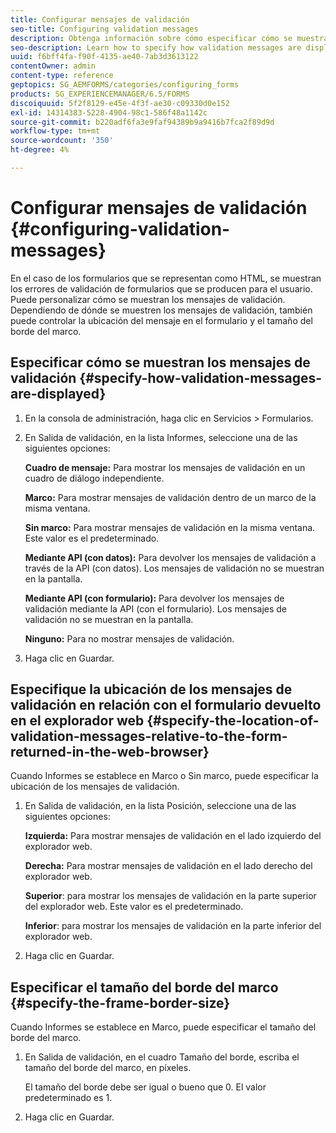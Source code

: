 ```yaml
---
title: Configurar mensajes de validación
seo-title: Configuring validation messages
description: Obtenga información sobre cómo especificar cómo se muestran los mensajes de validación y su ubicación en relación con el formulario devuelto en el explorador web.
seo-description: Learn how to specify how validation messages are displayed and their location relative to the form returned in the web browser.
uuid: f6bff4fa-f90f-4135-ae40-7ab3d3613122
contentOwner: admin
content-type: reference
geptopics: SG_AEMFORMS/categories/configuring_forms
products: SG_EXPERIENCEMANAGER/6.5/FORMS
discoiquuid: 5f2f8129-e45e-4f3f-ae30-c09330d0e152
exl-id: 14314383-5228-4904-98c1-586f48a1142c
source-git-commit: b220adf6fa3e9faf94389b9a9416b7fca2f89d9d
workflow-type: tm+mt
source-wordcount: '350'
ht-degree: 4%

---
```


# Configurar mensajes de validación {#configuring-validation-messages}

En el caso de los formularios que se representan como HTML, se muestran los errores de validación de formularios que se producen para el usuario. Puede personalizar cómo se muestran los mensajes de validación. Dependiendo de dónde se muestren los mensajes de validación, también puede controlar la ubicación del mensaje en el formulario y el tamaño del borde del marco.

## Especificar cómo se muestran los mensajes de validación {#specify-how-validation-messages-are-displayed}

1. En la consola de administración, haga clic en Servicios > Formularios.
1. En Salida de validación, en la lista Informes, seleccione una de las siguientes opciones:

   **Cuadro de mensaje:** Para mostrar los mensajes de validación en un cuadro de diálogo independiente.

   **Marco:** Para mostrar mensajes de validación dentro de un marco de la misma ventana.

   **Sin marco:** Para mostrar mensajes de validación en la misma ventana. Este valor es el predeterminado.

   **Mediante API (con datos):** Para devolver los mensajes de validación a través de la API (con datos). Los mensajes de validación no se muestran en la pantalla.

   **Mediante API (con formulario):** Para devolver los mensajes de validación mediante la API (con el formulario). Los mensajes de validación no se muestran en la pantalla.

   **Ninguno:** Para no mostrar mensajes de validación.

1. Haga clic en Guardar.

## Especifique la ubicación de los mensajes de validación en relación con el formulario devuelto en el explorador web {#specify-the-location-of-validation-messages-relative-to-the-form-returned-in-the-web-browser}

Cuando Informes se establece en Marco o Sin marco, puede especificar la ubicación de los mensajes de validación.

1. En Salida de validación, en la lista Posición, seleccione una de las siguientes opciones:

   **Izquierda:** Para mostrar mensajes de validación en el lado izquierdo del explorador web.

   **Derecha:** Para mostrar mensajes de validación en el lado derecho del explorador web.

   **Superior**: para mostrar los mensajes de validación en la parte superior del explorador web. Este valor es el predeterminado.

   **Inferior**: para mostrar los mensajes de validación en la parte inferior del explorador web.

1. Haga clic en Guardar.

## Especificar el tamaño del borde del marco {#specify-the-frame-border-size}

Cuando Informes se establece en Marco, puede especificar el tamaño del borde del marco.

1. En Salida de validación, en el cuadro Tamaño del borde, escriba el tamaño del borde del marco, en píxeles.

   El tamaño del borde debe ser igual o bueno que 0. El valor predeterminado es 1.

1. Haga clic en Guardar.
